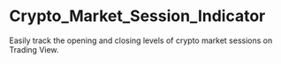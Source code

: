 # Crypto_Market_Session_Indicator
Easily track the opening and closing levels of crypto market sessions on Trading View. 
